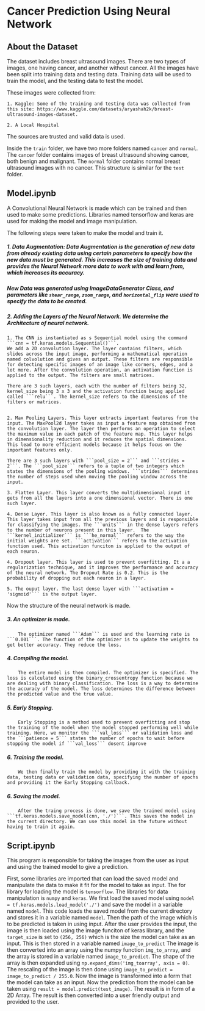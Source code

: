 # Cancer Prediction Using Neural Network

## About the Dataset

The dataset includes breast ultrasound images. There are two types of images, one having cancer, and another without cancer. All the images have been split into training data and testing data. Training data will be used to train the model, and the testing data to test the model. 

These images were collected from:

    1. Kaggle: Some of the training and testing data was collected from this site: https://www.kaggle.com/datasets/aryashah2k/breast-ultrasound-images-dataset. 

    2. A Local Hospital

The sources are trusted and valid data is used. 

Inside the ```train``` folder, we have two more folders named ```cancer``` and ```normal```. The ```cancer``` folder contains images of breast ultrasound showing cancer, both benign and malignant. The ```normal``` folder contains normal breast ultrasound images with no cancer. This structure is similar for the ```test``` folder. 

## Model.ipynb

A Convolutional Neural Network is made which can be trained and then used to make some predictions. Libraries named tensorflow and keras are used for making the model and image manipulation. 

The following steps were taken to make the model and train it. 

##### 1. Data Augmentation: Data Augmentation is the generation of new data from already existing data using certain parameters to specify how the new data must be generated. This increases the size of training data and provides the Neural Network more data to work with and learn from, which increases its accuracy. 

##### New Data was generated using ImageDataGenerator Class, and parameters like ```shear_range```, ```zoom_range```, and ```horizontal_flip``` were used to specify the data to be created. 

##### 2. Adding the Layers of the Neural Network. We determine the Architecture of neural network.

    1. The CNN is instantiated as s Sequential model using the command ```cnn = tf.keras.models.Sequential()```. 
    We add a 2D convolution layer. The layer contains filters, which slides across the input image, performing a mathematical operation named colvolution and gives an output. These filters are responsible for detecting specific images of an image like corners, edges, and a lot more. After the convolution operation, an activation function is applied to the output. The filters are small matrices.

    There are 3 such layers, each with the number of filters being 32, kernel_size being 3 x 3 and the activation function being applied called ```relu```. The kernel_size refers to the dimensions of the filters or matrices. 


    2. Max Pooling Layers. This layer extracts important features from the input. The MaxPool2d layer takes as input a feature map obtained from the convolution layer. The layer then performs an operation to select the maximum value in each patch of the feature map. This layer helps in dimensionality reduction and it reduces the spatial dimensions. This lead to more efficient models because it helps focus on the important features only. 

    There are 3 such layers with ```pool_size = 2``` and ```strides = 2```. The ```pool_size``` refers to a tuple of two integers which states the dimensions of the pooling windows. ```strides``` determines the number of steps used when moving the pooling window across the input. 

    3. Flatten Layer. This layer converts the multidimensional input it gets from all the layers into a one dimensional vector. There is one such layer. 

    4. Dense Layer. This layer is also known as a fully connected layer. This layer takes input from all the previous layers and is responsible for classifying the images. The ```units``` in the dense layers refers to the number of neurons present in this layer.  The ```kernel_initializer``` is ```he_normal``` refers to the way the initial weights are set. ```activation``` refers to the activation function used. This activation funciton is applied to the output of each neuron. 

    4. Dropout layer. This layer is used to prevent overfitting. It a a regularization technique, and it improves the performance and accuracy of the neural network. The Dropout Rate is 0.2. This is the probability of dropping out each neuron in a layer. 

    5. The ouput layer. The last dense layer with ```activation = 'sigmoid'``` is the output layer. 

Now the structure of the neural network is made. 

##### 3. An optimizer is made.
        The optimizer named ```Adam``` is used and the learning rate is ```0.001```. The function of the optimizer is to update the weights to get better accuracy. They reduce the loss. 

##### 4. Compiling the model. 
        The entire model is then compiled. The optimizer is specified. The loss is calculated using the binary_crossentropy function because we are dealing with binary classification. The loss is a way to determine the accuracy of the model. The loss determines the difference between the predicted value and the true value. 

##### 5. Early Stopping. 
        Early Stopping is a method used to prevent overfitting and stop the training of the model when the model stopped performing well while training. Here, we monitor the ```val_loss``` or validation loss and the ```patience = 5``` states the number of epochs to wait before stopping the model if ```val_loss``` dosent improve 

##### 6. Training the model. 
        We then finally train the model by providing it with the training data, testing data or validation data, specifying the number of epochs and providing it the Early Stopping callback. 

##### 6. Saving the model. 
        After the traing process is done, we save the trained model using ```tf.keras.models.save_model(cnn, './')```. This saves the model in the current directory. We can use this model in the future without having to train it again. 

## Script.ipynb

This program is responsible for taking the images from the user as input and using the trained model to give a prediction. 

First, some libraries are imported that can load the saved model and manipulate the data to make it fit for the model to take as input. The for library for loading the model is ```tensorflow```. The libraries for data manipulation is ```numpy``` and ```keras```. We first load the saved model using ```model = tf.keras.models.load_model('./')``` and save the model in a variable named ```model```. This code loads the saved model from the current directory and stores it in a variable named ```model```. Then the path of the image which is to be predicted is taken in using input. After the user provides the input, the image is then loaded using the image funciton of keras library, and the ```target_size``` is set to ```(256, 256)``` which is the size the model can take as an input. This is then stored in a variable named ```image_to_predict```
The image is then converted into an array using the numpy function ```img_to_array```, and the array is stored in a variable named ```image_to_predict```. The shape of the array is then expanded using ```np.expand_dims('img_toarray', axis = 0)```. The rescaling of the image is then done using ```image_to_predict = image_to_predict / 255.0```. Now the image is transformed into a form that the model can take as an input. Now the prediction from the model can be taken using ```result = model.predict(test_image)```. The result is in form of a 2D Array. The result is then converted into a user friendly output and provided to the user. 